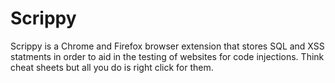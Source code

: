 # Scrippy
Scrippy is a Chrome and Firefox browser extension that stores SQL and XSS statments in order to aid in the testing of websites for code injections. Think cheat sheets but all you do is right click for them.  
